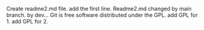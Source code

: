Create readme2.md file.
add the first line.
Readme2.md changed by main branch.
by dev...
Git is free software distributed under the GPL.
add GPL for 1.
add GPL for 2.
